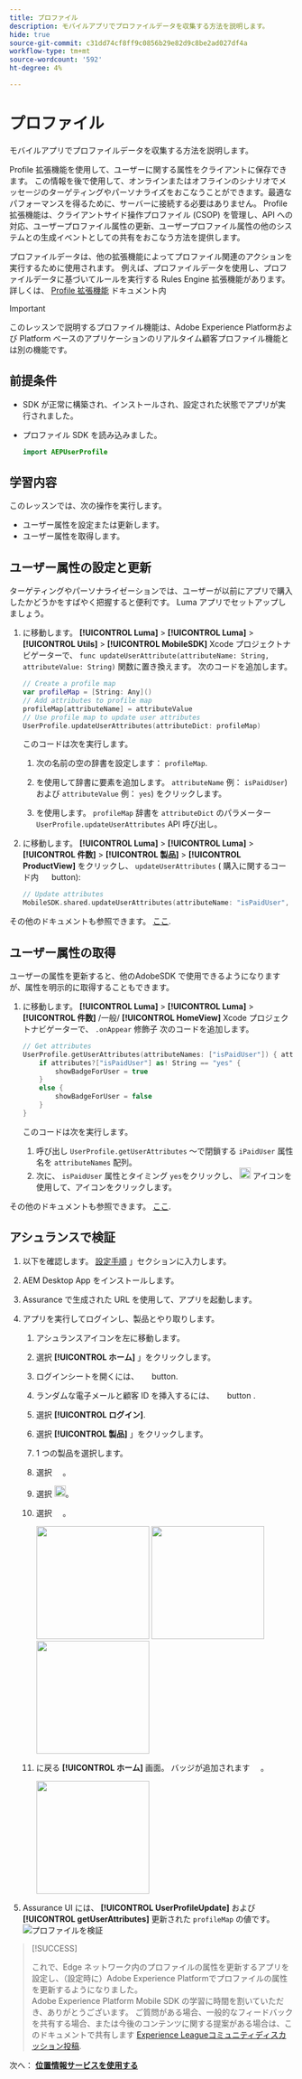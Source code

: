```yaml
---
title: プロファイル
description: モバイルアプリでプロファイルデータを収集する方法を説明します。
hide: true
source-git-commit: c31dd74cf8ff9c0856b29e82d9c8be2ad027df4a
workflow-type: tm+mt
source-wordcount: '592'
ht-degree: 4%

---
```


# プロファイル

モバイルアプリでプロファイルデータを収集する方法を説明します。

Profile 拡張機能を使用して、ユーザーに関する属性をクライアントに保存できます。 この情報を後で使用して、オンラインまたはオフラインのシナリオでメッセージのターゲティングやパーソナライズをおこなうことができます。最適なパフォーマンスを得るために、サーバーに接続する必要はありません。 Profile 拡張機能は、クライアントサイド操作プロファイル (CSOP) を管理し、API への対応、ユーザープロファイル属性の更新、ユーザープロファイル属性の他のシステムとの生成イベントとしての共有をおこなう方法を提供します。

プロファイルデータは、他の拡張機能によってプロファイル関連のアクションを実行するために使用されます。 例えば、プロファイルデータを使用し、プロファイルデータに基づいてルールを実行する Rules Engine 拡張機能があります。 詳しくは、 [Profile 拡張機能](https://developer.adobe.com/client-sdks/documentation/profile/) ドキュメント内

>[!IMPORTANT]
>
>このレッスンで説明するプロファイル機能は、Adobe Experience Platformおよび Platform ベースのアプリケーションのリアルタイム顧客プロファイル機能とは別の機能です。


## 前提条件

* SDK が正常に構築され、インストールされ、設定された状態でアプリが実行されました。
* プロファイル SDK を読み込みました。

  ```swift
  import AEPUserProfile
  ```

## 学習内容

このレッスンでは、次の操作を実行します。

* ユーザー属性を設定または更新します。
* ユーザー属性を取得します。


## ユーザー属性の設定と更新

ターゲティングやパーソナライゼーションでは、ユーザーが以前にアプリで購入したかどうかをすばやく把握すると便利です。 Luma アプリでセットアップしましょう。

1. に移動します。 **[!UICONTROL Luma]** > **[!UICONTROL Luma]** > **[!UICONTROL Utils]** >  **[!UICONTROL MobileSDK]** Xcode プロジェクトナビゲーターで、 `func updateUserAttribute(attributeName: String, attributeValue: String)` 関数に置き換えます。 次のコードを追加します。

   ```swift
   // Create a profile map
   var profileMap = [String: Any]()
   // Add attributes to profile map
   profileMap[attributeName] = attributeValue
   // Use profile map to update user attributes
   UserProfile.updateUserAttributes(attributeDict: profileMap)
   ```

   このコードは次を実行します。

   1. 次の名前の空の辞書を設定します： `profileMap`.

   1. を使用して辞書に要素を追加します。 `attributeName` 例： `isPaidUser`) および `attributeValue` 例： `yes`) をクリックします。

   1. を使用します。 `profileMap` 辞書を `attributeDict` のパラメーター `UserProfile.updateUserAttributes` API 呼び出し。

1. に移動します。 **[!UICONTROL Luma]** > **[!UICONTROL Luma]** > **[!UICONTROL 件数]** > **[!UICONTROL 製品]** > **[!UICONTROL ProductView]** をクリックし、 `updateUserAttributes` ( 購入に関するコード内 <img src="assets/purchase.png" width="15" /> button):

   ```swift
   // Update attributes
   MobileSDK.shared.updateUserAttributes(attributeName: "isPaidUser", attributeValue: "yes")
   ```

その他のドキュメントも参照できます。 [ここ](https://developer.adobe.com/client-sdks/documentation/profile/api-reference/#updateuserattribute).

## ユーザー属性の取得

ユーザーの属性を更新すると、他のAdobeSDK で使用できるようになりますが、属性を明示的に取得することもできます。

1. に移動します。 **[!UICONTROL Luma]** > **[!UICONTROL Luma]** > **[!UICONTROL 件数]** /一般/ **[!UICONTROL HomeView]** Xcode プロジェクトナビゲーターで、 `.onAppear` 修飾子 次のコードを追加します。

   ```swift
   // Get attributes
   UserProfile.getUserAttributes(attributeNames: ["isPaidUser"]) { attributes, error in
       if attributes?["isPaidUser"] as! String == "yes" {
           showBadgeForUser = true
       }
       else {
           showBadgeForUser = false
       }
   }
   ```

   このコードは次を実行します。

   1. 呼び出し `UserProfile.getUserAttributes` ～で閉鎖する `iPaidUser` 属性名を `attributeNames` 配列。
   1. 次に、 `isPaidUser` 属性とタイミング `yes`をクリックし、 <img src="assets/paiduser.png" width="20" /> アイコンを使用して、アイコンをクリックします。

その他のドキュメントも参照できます。 [ここ](https://developer.adobe.com/client-sdks/documentation/profile/api-reference/#getuserattributes).

## アシュランスで検証

1. 以下を確認します。 [設定手順](assurance.md) 」セクションに入力します。
1. AEM Desktop App をインストールします。
1. Assurance で生成された URL を使用して、アプリを起動します。
1. アプリを実行してログインし、製品とやり取りします。

   1. アシュランスアイコンを左に移動します。
   1. 選択 **[!UICONTROL ホーム]** 」をクリックします。
   1. ログインシートを開くには、 <img src="assets/login.png" width="15" /> button.
   1. ランダムな電子メールと顧客 ID を挿入するには、 <img src="assets/insert.png" width="15" /> button .
   1. 選択 **[!UICONTROL ログイン]**.
   1. 選択 **[!UICONTROL 製品]** 」をクリックします。
   1. 1 つの製品を選択します。
   1. 選択 <img src="assets/saveforlater.png" width="15" />。
   1. 選択 <img src="assets/addtocart.png" width="20" />。
   1. 選択 <img src="assets/purchase.png" width="15" />。

      <img src="./assets/mobile-app-events-1.png" width="200"> <img src="./assets/mobile-app-events-2.png" width="200"> <img src="./assets/mobile-app-events-3.png" width="200">
   1. に戻る **[!UICONTROL ホーム]** 画面。 バッジが追加されます <img src="assets/person-badge-icon.png" width="15" />。

      <img src="./assets/personbadges.png" width="200">



1. Assurance UI には、 **[!UICONTROL UserProfileUpdate]** および **[!UICONTROL getUserAttributes]** 更新された `profileMap` の値です。
   ![プロファイルを検証](assets/profile-validate.png)

>[!SUCCESS]
>
>これで、Edge ネットワーク内のプロファイルの属性を更新するアプリを設定し、（設定時に）Adobe Experience Platformでプロファイルの属性を更新するようになりました。<br/>Adobe Experience Platform Mobile SDK の学習に時間を割いていただき、ありがとうございます。 ご質問がある場合、一般的なフィードバックを共有する場合、または今後のコンテンツに関する提案がある場合は、このドキュメントで共有します [Experience Leagueコミュニティディスカッション投稿](https://experienceleaguecommunities.adobe.com/t5/adobe-experience-platform-launch/tutorial-discussion-implement-adobe-experience-cloud-in-mobile/td-p/443796).

次へ： **[位置情報サービスを使用する](places.md)**
